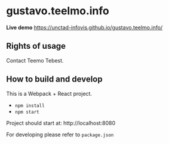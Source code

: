 # gustavo.teelmo.info

**Live demo** https://unctad-infovis.github.io/gustavo.teelmo.info/

## Rights of usage

Contact Teemo Tebest.

## How to build and develop

This is a Webpack + React project.

* `npm install`
* `npm start`

Project should start at: http://localhost:8080

For developing please refer to `package.json`